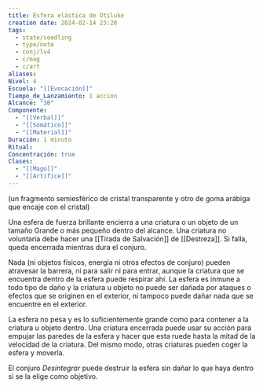 ```yaml
---
title: Esfera elástica de Otiluke
creation date: 2024-02-14 23:20
tags:
  - state/seedling
  - type/note
  - conj/lv4
  - c/mag
  - c/art
aliases: 
Nivel: 4
Escuela: "[[Evocación]]"
Tiempo_de_Lanzamiento: 1 accion
Alcance: "30"
Componente:
  - "[[Verbal]]"
  - "[[Somático]]"
  - "[[Material]]"
Duración: 1 minuto
Ritual: 
Concentración: true
Clases:
  - "[[Mago]]"
  - "[[Artífice]]"
---
```

(un fragmento semiesférico de cristal transparente y otro de goma arábiga que encaje con el cristal)

Una esfera de fuerza brillante encierra a una criatura o un objeto de un tamaño Grande o más pequeño dentro del alcance. Una criatura no voluntaria debe hacer una [[Tirada de Salvación]] de [[Destreza]]. Si falla, queda encerrada mientras dura el conjuro.

Nada (ni objetos físicos, energía ni otros efectos de conjuro) pueden atravesar la barrera, ni para salir ni para entrar, aunque la criatura que se encuentra dentro de la esfera puede respirar ahí. La esfera es inmune a todo tipo de daño y la criatura u objeto no puede ser dañada por ataques o efectos que se originen en el exterior, ni tampoco puede dañar nada que se encuentre en el exterior.

La esfera no pesa y es lo suficientemente grande como para contener a la criatura u objeto dentro. Una criatura encerrada puede usar su acción para empujar las paredes de la esfera y hacer que esta ruede hasta la mitad de la velocidad de la criatura. Del mismo modo, otras criaturas pueden coger la esfera y moverla.

El conjuro _Desintegrar_ puede destruir la esfera sin dañar lo que haya dentro si se la elige como objetivo.

